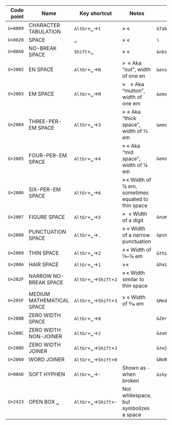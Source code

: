 | Code point | Name                      | Key shortcut            | Notes                                                | Entities             |
| ---------: | ------------------------- | ----------------------- | ---------------------------------------------------- | -------------------- |
|   `U+0009` | CHARACTER TABULATION      | `AltGr`+`␣`→`t`         | »	«                                                  | `&Tab;` `\tab` `\t`  |
|   `U+0020` | SPACE                     | `␣`                     | » «                                                  | `\ `                 |
|   `U+00A0` | NO-BREAK SPACE            | `Shift`+`␣`             | » «                                                  | `&nbsp;` `~`         |
|   `U+2002` | EN SPACE                  | `AltGr`+`␣`→`N`         | » « Aka “nut”, width of one en                       | `&ensp;` `\enspace`  |
|   `U+2003` | EM SPACE                  | `AltGr`+`␣`→`M`         | » « Aka “mutton”, width of one em                    | `&emsp;` `\quad`     |
|   `U+2004` | THREE-PER-EM SPACE        | `AltGr`+`␣`→`3`         | » « Aka “thick space”, width of 1⁄3 em               | `&emsp13;` `\;`      |
|   `U+2005` | FOUR-PER-EM SPACE         | `AltGr`+`␣`→`4`         | » « Aka “mid space”, width of 1⁄4 em                 | `&emsp14;`           |
|   `U+2006` | SIX-PER-EM SPACE          | `AltGr`+`␣`→`6`         | » « Width of 1⁄6 em, sometimes equated to thin space |                      |
|   `U+2007` | FIGURE SPACE              | `AltGr`+`␣`→`5`         | » « Width of a digit                                 | `&numsp;`            |
|   `U+2008` | PUNCTUATION SPACE         | `AltGr`+`␣`→`.`         | » « Width of a narrow punctuation                    | `&puncsp;`           |
|   `U+2009` | THIN SPACE                | `AltGr`+`␣`→`2`         | » « Width of 1⁄5–1⁄6 em                              | `&thinsp;` `\,`      |
|   `U+200A` | HAIR SPACE                | `AltGr`+`␣`→`1`         | » «                                                  | `&hairsp;`           |
|   `U+202F` | NARROW NO-BREAK SPACE     | `AltGr`+`␣`→`Shift`+`2` | » « Width similar to thin space                      |                      |
|   `U+205F` | MEDIUM MATHEMATICAL SPACE | `AltGr`+`␣`→`Shift`+`3` | » « Width of 4⁄18 em                                 | `&MediumSpace;` `\:` |
|   `U+200B` | ZERO WIDTH SPACE          | `AltGr`+`␣`→`0`         |                                                      | `&ZeroWidthSpace;`   |
|   `U+200C` | ZERO WIDTH NON-JOINER     | `AltGr`+`␣`→`J`         |                                                      | `&zwnj;`             |
|   `U+200D` | ZERO WIDTH JOINER         | `AltGr`+`␣`→`Shift`+`J` |                                                      | `&zwj;`              |
|   `U+2060` | WORD JOINER               | `AltGr`+`␣`→`Shift`+`0` |                                                      | `&NoBreak;`          |
|   `U+00AD` | SOFT HYPHEN               | `AltGr`+`␣`→`-`         | Shown as `-` when broken                             | `&shy;` `\-`         |
|   `U+2423` | OPEN BOX `␣`              | `AltGr`+`␣`→`Shift`+`-` | Not whitespace, but symbolizes a space               |                      |